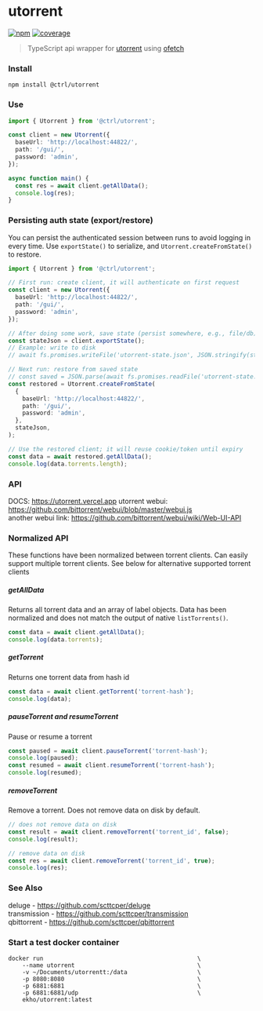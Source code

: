 # utorrent

[![npm](https://badgen.net/npm/v/@ctrl/utorrent)](https://www.npmjs.com/package/@ctrl/utorrent)
[![coverage](https://badgen.net/codecov/c/github/scttcper/utorrent)](https://codecov.io/gh/scttcper/utorrent)

> TypeScript api wrapper for [utorrent](https://www.utorrent.com) using [ofetch](https://github.com/unjs/ofetch)

### Install

```console
npm install @ctrl/utorrent
```

### Use

```ts
import { Utorrent } from '@ctrl/utorrent';

const client = new Utorrent({
  baseUrl: 'http://localhost:44822/',
  path: '/gui/',
  password: 'admin',
});

async function main() {
  const res = await client.getAllData();
  console.log(res);
}
```

### Persisting auth state (export/restore)

You can persist the authenticated session between runs to avoid logging in every time. Use `exportState()` to serialize, and `Utorrent.createFromState()` to restore.

```ts
import { Utorrent } from '@ctrl/utorrent';

// First run: create client, it will authenticate on first request
const client = new Utorrent({
  baseUrl: 'http://localhost:44822/',
  path: '/gui/',
  password: 'admin',
});

// After doing some work, save state (persist somewhere, e.g., file/db)
const stateJson = client.exportState();
// Example: write to disk
// await fs.promises.writeFile('utorrent-state.json', JSON.stringify(stateJson));

// Next run: restore from saved state
// const saved = JSON.parse(await fs.promises.readFile('utorrent-state.json', 'utf8'));
const restored = Utorrent.createFromState(
  {
    baseUrl: 'http://localhost:44822/',
    path: '/gui/',
    password: 'admin',
  },
  stateJson,
);

// Use the restored client; it will reuse cookie/token until expiry
const data = await restored.getAllData();
console.log(data.torrents.length);
```

### API

DOCS: https://utorrent.vercel.app
utorrent webui: https://github.com/bittorrent/webui/blob/master/webui.js  
another webui link: https://github.com/bittorrent/webui/wiki/Web-UI-API

### Normalized API

These functions have been normalized between torrent clients. Can easily support multiple torrent clients. See below for alternative supported torrent clients

##### getAllData

Returns all torrent data and an array of label objects. Data has been normalized and does not match the output of native `listTorrents()`.

```ts
const data = await client.getAllData();
console.log(data.torrents);
```

##### getTorrent

Returns one torrent data from hash id

```ts
const data = await client.getTorrent('torrent-hash');
console.log(data);
```

##### pauseTorrent and resumeTorrent

Pause or resume a torrent

```ts
const paused = await client.pauseTorrent('torrent-hash');
console.log(paused);
const resumed = await client.resumeTorrent('torrent-hash');
console.log(resumed);
```

##### removeTorrent

Remove a torrent. Does not remove data on disk by default.

```ts
// does not remove data on disk
const result = await client.removeTorrent('torrent_id', false);
console.log(result);

// remove data on disk
const res = await client.removeTorrent('torrent_id', true);
console.log(res);
```

### See Also

deluge - https://github.com/scttcper/deluge  
transmission - https://github.com/scttcper/transmission  
qbittorrent - https://github.com/scttcper/qbittorrent

### Start a test docker container

```
docker run                                            \
    --name utorrent                                   \
    -v ~/Documents/utorrentt:/data                    \
    -p 8080:8080                                      \
    -p 6881:6881                                      \
    -p 6881:6881/udp                                  \
    ekho/utorrent:latest
```
